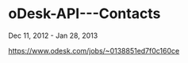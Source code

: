 oDesk-API---Contacts
====================

Dec 11, 2012 - Jan 28, 2013

https://www.odesk.com/jobs/~0138851ed7f0c160ce
